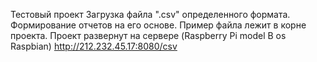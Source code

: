 ﻿Тестовый проект Загрузка файла ".csv" определенного формата.
Формирование отчетов на его основе.
Пример файла лежит в корне проекта.
Проект развернут на сервере (Raspberry Pi model B os Raspbian) http://212.232.45.17:8080/csv

